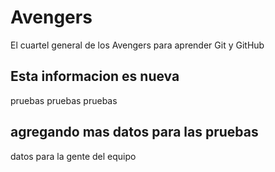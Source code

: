 # Avengers

El cuartel general de los Avengers para aprender Git y GitHub


## Esta informacion es nueva 
pruebas pruebas pruebas 
 
 ## agregando mas datos para las pruebas 

 datos para la gente del equipo
 
